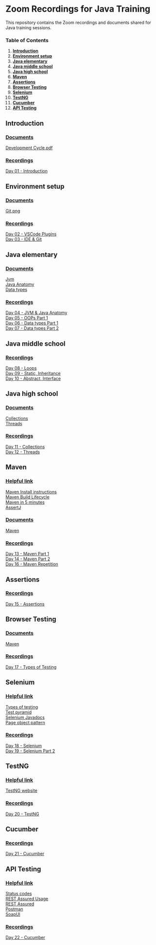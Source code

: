 # Zoom Recordings for Java Training
This repository contains the Zoom recordings and documents shared for Java training sessions.

### Table of Contents
1. **[Introduction](#introduction)**<br>
2. **[Environment setup](#environment-setup)**<br>
3. **[Java elementary](#java-elementary)**<br>
4. **[Java middle school](#java-middle-school)**<br>
5. **[Java high school](#java-high-school)**<br>
6. **[Maven](#maven)**<br>
7. **[Assertions](#assertions)**<br>
8. **[Browser Testing](#browser-testing)**<br>
9. **[Selenium](#selenium)**<br>
10. **[TestNG](#testng)**<br>
11. **[Cucumber](#cucumber)**<br>
12. **[API Testing](#api-testing)**<br>

## Introduction
### <ins>Documents</ins>
[Development Cycle.pdf](documents/Development%20Cycle.pdf)
### <ins>Recordings</ins>
[Day 01 - Introduction](recordings/Introduction.mp4)


## Environment setup
### <ins>Documents</ins>
[Git.png](documents/git.png)
### <ins>Recordings</ins>
[Day 02 - VSCode Plugins](recordings/VScodePlugins.mp4) <br>
[Day 03 - IDE & Git](recordings/Git.mp4)

## Java elementary
### <ins>Documents</ins>
[Jvm](documents/Jvm.pdf) <br>
[Java Anatomy](documents/Java%20Anatomy.pdf) <br>
[Data types](documents/DataTypes.pdf) <br>
### <ins>Recordings</ins>
[Day 04 - JVM & Java Anatomy](recordings/JVM.mp4) <br>
[Day 05 - OOPs Part 1](recordings/OOPsPart1.mp4) <br>
[Day 06 - Data types Part 1](recordings/DataTypes.mp4) <br>
[Day 07 - Data types Part 2](recordings/PassBy.mp4) <br>

## Java middle school
### <ins>Recordings</ins>
[Day 08 - Loops](recordings/Loops.mp4) <br>
[Day 09 - Static, Inheritance](recordings/StaticInheritance.mp4) <br>
[Day 10 - Abstract, Interface](recordings/AbstractInterface.mp4) <br>

## Java high school
### <ins>Documents</ins>
[Collections](documents/Collections.pdf) <br>
[Threads](documents/Threads.pdf) <br>
### <ins>Recordings</ins>
[Day 11 - Collections](recordings/Collections.mp4) <br>
[Day 12 - Threads](recordings/Threads.mp4) <br>

## Maven
### <ins>Helpful link</ins>
[Maven Install instructions](https://maven.apache.org/install.html) <br>
[Maven Build Lifecycle](https://maven.apache.org/guides/introduction/introduction-to-the-lifecycle.html) <br>
[Maven in 5 minutes](https://maven.apache.org/guides/getting-started/maven-in-five-minutes.html) <br>
[AssertJ](https://joel-costigliola.github.io/assertj/assertj-core-quick-start.html) <br>
### <ins>Documents</ins>
[Maven](documents/Maven.pdf) <br>
### <ins>Recordings</ins>
[Day 13 - Maven Part 1](recordings/MavenPart1.mp4) <br>
[Day 14 - Maven Part 2](recordings/MavenPart2.mp4) <br>
[Day 16 - Maven Repetition](recordings/MavenRepPart1.mp4) <br>

## Assertions
### <ins>Recordings</ins>
[Day 15 - Assertions](recordings/Assertions.mp4) <br>

## Browser Testing
### <ins>Documents</ins>
[Maven](documents/ShiftLeft.pdf) <br>
### <ins>Recordings</ins>
[Day 17 - Types of Testing](recordings/TestingTypes.mp4) <br>

## Selenium
### <ins>Helpful link</ins>
[Types of testing](https://www.selenium.dev/documentation/en/introduction/types_of_testing/) <br>
[Test pyramid](https://martinfowler.com/articles/practical-test-pyramid.html) <br>
[Selenium Javadocs](https://www.selenium.dev/selenium/docs/api/java/) <br>
[Page object pattern](https://martinfowler.com/bliki/PageObject.html) <br>
### <ins>Recordings</ins>
[Day 18 - Selenium](recordings/Selenium.mp4) <br>
[Day 19 - Selenium Part 2](recordings/SeleniumPart2.mp4) <br>

## TestNG
### <ins>Helpful link</ins>
[TestNG website](https://testng.org/doc/index.html) <br>
### <ins>Recordings</ins>
[Day 20 - TestNG](recordings/TestNG.mp4) <br>

## Cucumber
### <ins>Recordings</ins>
[Day 21 - Cucumber](recordings/Cucumber.mp4) <br>

## API Testing
### <ins>Helpful link</ins>
[Status codes](https://en.wikipedia.org/wiki/List_of_HTTP_status_codes) <br>
[REST Assured Usage](https://github.com/rest-assured/rest-assured/wiki/Usage) <br>
[REST Assured](http://rest-assured.io/) <br>
[Postman](https://www.postman.com/) <br>
[SoapUI](https://www.soapui.org/learn/functional-testing/) <br>

### <ins>Recordings</ins>
[Day 22 - Cucumber](recordings/ApiTesting.mp4) <br>
